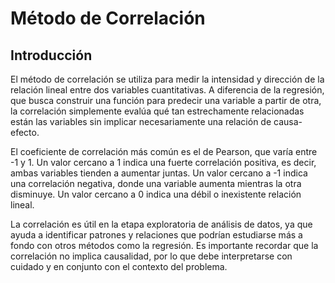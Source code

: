 # Método de Correlación
## Introducción
El método de correlación se utiliza para medir la intensidad y dirección de la relación lineal entre dos variables cuantitativas. A diferencia de la regresión, que busca construir una función para predecir una variable a partir de otra, la correlación simplemente evalúa qué tan estrechamente relacionadas están las variables sin implicar necesariamente una relación de causa-efecto.

El coeficiente de correlación más común es el de Pearson, que varía entre -1 y 1. Un valor cercano a 1 indica una fuerte correlación positiva, es decir, ambas variables tienden a aumentar juntas. Un valor cercano a -1 indica una correlación negativa, donde una variable aumenta mientras la otra disminuye. Un valor cercano a 0 indica una débil o inexistente relación lineal.

La correlación es útil en la etapa exploratoria de análisis de datos, ya que ayuda a identificar patrones y relaciones que podrían estudiarse más a fondo con otros métodos como la regresión. Es importante recordar que la correlación no implica causalidad, por lo que debe interpretarse con cuidado y en conjunto con el contexto del problema.


